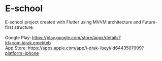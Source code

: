 # E-school
E-school project created with Flutter using MVVM architecture and Future-first structure.
<br/><br/>
Google Play: https://play.google.com/store/apps/details?id=com.idrak.emekteb
<br/>
App Store: https://apps.apple.com/app/i-drak-liseyi/id6443507099?platform=iphone
